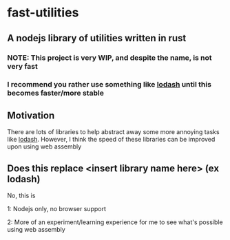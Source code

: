 # fast-utilities
## A nodejs library of utilities written in rust

### NOTE: This project is very WIP, and despite the name, is not very fast
### I recommend you rather use something like [lodash](https://lodash.com) until this becomes faster/more stable

## Motivation
There are lots of libraries to help abstract away some more annoying tasks like [lodash](https://lodash.com). However, I think the speed of these libraries can be improved upon using web assembly

## Does this replace \<insert library name here\> (ex lodash)
No, this is

1: Nodejs only, no browser support

2: More of an experiment/learning experience for me to see what's possible using web assembly
